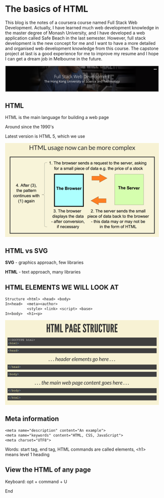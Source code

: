 # The basics of HTML

This blog is the notes of a coursera course named Full Stack Web Development. Actually, I have learned much web development knowledge in the master degree of Monash University, and I have developed a web application called Safe Beach in the last semester. However, full stack development is the new concept for me and I want to have a more detailed and organised web development knowledge from this course. The capstone project at last is a good experience for me to improve my resume and I hope I can get a dream job in Melbourne in the future.

![](../asset/images/course_screenshot.png)

## HTML

HTML is the main language for building a web page 

Around since the 1990's

Latest version is HTML 5, which we use

![](../asset/images/html_usage.png)

## HTML vs SVG

**SVG** - graphics approach, few libraries 

**HTML** - text approach, many libraries

## HTML ELEMENTS WE WILL LOOK AT
```
Structure <html> <head> <body>
In<head>  <meta><author>
          <style> <link> <script> <base>
In<body>  <h1><p>
```
![](../asset/images/html_structure.png)

## Meta information
```
<meta name="description" content="An example">
<meta name="keywords" content="HTML, CSS, JavaScript">
<meta charset="UTF­8">
```

Words: start tag, end tag, HTML commands are called elements, \<h1> means level 1 heading

## View the HTML of any page

Keyboard: opt + command + U

End